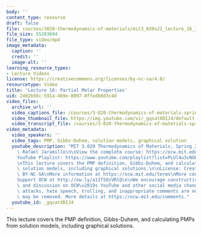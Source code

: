 ```yaml
---
body: ''
content_type: resource
draft: false
file: courses/3020-thermodynamics-of-materials/mit3_020s21_lecture_16_1080p_360p_16_9.mp4
file_size: 55283694
file_type: video/mp4
image_metadata:
  caption: ''
  credit: ''
  image-alt: ''
learning_resource_types:
- Lecture Videos
license: https://creativecommons.org/licenses/by-nc-sa/4.0/
resourcetype: Video
title: 'Lecture 16: Partial Molar Properties'
uid: 2402b56c-591a-4b9e-8097-0ffedb0d3c4d
video_files:
  archive_url: ''
  video_captions_file: /courses/3-020-thermodynamics-of-materials-spring-2021/1SOLrSAwcAipPmjrhLJj9-VNxXRZ1yg8M_transcript.webvtt
  video_thumbnail_file: https://img.youtube.com/vi/_gqsatXDIJ4/default.jpg
  video_transcript_file: /courses/3-020-thermodynamics-of-materials-spring-2021/1SOLrSAwcAipPmjrhLJj9-VNxXRZ1yg8M_transcript.pdf
video_metadata:
  video_speakers: ''
  video_tags: PMP, Gibbs-Duhem, solution models, graphical solution
  youtube_description: "MIT 3.020 Thermodynamics of Materials, Spring 2021\nInstructor:\
    \ Rafael Jaramillo\n\nView the complete course: https://ocw.mit.edu/courses/3-020-thermodynamics-of-materials-spring-2021/\n\
    YouTube Playlist: https://www.youtube.com/playlist?list=PLUl4u3cNGP61g-yRbJz4ghFPJLiok1HxX\n\
    \nThis lecture covers the PMP definition, Gibbs-Duhem, and calculating PMPs from\
    \ solution models, including graphical solutions.\n\nLicense: Creative Commons\
    \ BY-NC-SA\nMore information at https://ocw.mit.edu/terms\nMore courses at https://ocw.mit.edu\n\
    Support OCW at http://ow.ly/a1If50zVRlQ\n\nWe encourage constructive comments\
    \ and discussion on OCW\u2019s YouTube and other social media channels. Personal\
    \ attacks, hate speech, trolling, and inappropriate comments are not allowed and\
    \ may be removed. More details at https://ocw.mit.edu/comments."
  youtube_id: _gqsatXDIJ4
---
```

This lecture covers the PMP definition, Gibbs-Duhem, and calculating PMPs from solution models, including graphical solutions.